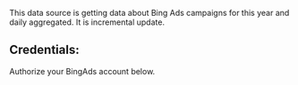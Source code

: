 This data source is getting data about Bing Ads campaigns for this year and daily aggregated. It is incremental update.

## Credentials:
Authorize your BingAds account below.